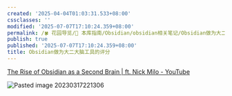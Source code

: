 ```yaml
---
created: '2025-04-04T01:03:31.533+08:00'
cssclasses: ''
modified: '2025-07-07T17:10:24.359+08:00'
permalink: /🍀 花园导览/🧰 本库指南/Obsidian/obsidian相关笔记/Obsidian做为大二大脑工具的评分.md
publish: true
published: '2025-07-07T17:10:24.359+08:00'
title: Obsidian做为大二大脑工具的评分
---
```

[The Rise of Obsidian as a Second Brain | ft. Nick Milo - YouTube](https://www.youtube.com/watch?v=nz99I7apNLI)

![Pasted image 20230317221306](https://pub-pic.oldwinter.top/2025/06/a8f18559fb799bc5447ba1ab9a1c3c68.png)